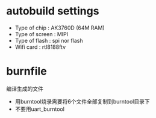 # autobuild settings
- Type of chip : AK3760D (64M RAM)  
- Type of screen : MIPI  
- Type of flash : spi nor flash  
- Wifi card : rtl8188ftv  

# burnfile
编译生成的文件  
- 用burntool烧录需要将6个文件全部复制到burntool目录下  
- 不要用uart_burntool  